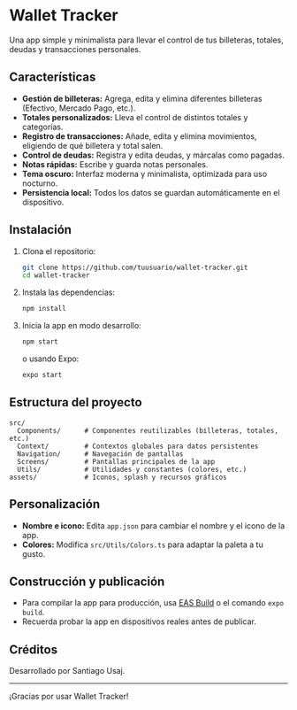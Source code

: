 # Wallet Tracker

Una app simple y minimalista para llevar el control de tus billeteras, totales, deudas y transacciones personales.

## Características

- **Gestión de billeteras:** Agrega, edita y elimina diferentes billeteras (Efectivo, Mercado Pago, etc.).
- **Totales personalizados:** Lleva el control de distintos totales y categorías.
- **Registro de transacciones:** Añade, edita y elimina movimientos, eligiendo de qué billetera y total salen.
- **Control de deudas:** Registra y edita deudas, y márcalas como pagadas.
- **Notas rápidas:** Escribe y guarda notas personales.
- **Tema oscuro:** Interfaz moderna y minimalista, optimizada para uso nocturno.
- **Persistencia local:** Todos los datos se guardan automáticamente en el dispositivo.

## Instalación

1. Clona el repositorio:

   ```sh
   git clone https://github.com/tuusuario/wallet-tracker.git
   cd wallet-tracker
   ```

2. Instala las dependencias:

   ```sh
   npm install
   ```

3. Inicia la app en modo desarrollo:
   ```sh
   npm start
   ```
   o usando Expo:
   ```sh
   expo start
   ```

## Estructura del proyecto

```
src/
  Components/      # Componentes reutilizables (billeteras, totales, etc.)
  Context/         # Contextos globales para datos persistentes
  Navigation/      # Navegación de pantallas
  Screens/         # Pantallas principales de la app
  Utils/           # Utilidades y constantes (colores, etc.)
assets/            # Iconos, splash y recursos gráficos
```

## Personalización

- **Nombre e icono:** Edita `app.json` para cambiar el nombre y el icono de la app.
- **Colores:** Modifica `src/Utils/Colors.ts` para adaptar la paleta a tu gusto.

## Construcción y publicación

- Para compilar la app para producción, usa [EAS Build](https://docs.expo.dev/build/introduction/) o el comando `expo build`.
- Recuerda probar la app en dispositivos reales antes de publicar.

## Créditos

Desarrollado por Santiago Usaj.

---

¡Gracias por usar Wallet Tracker!
